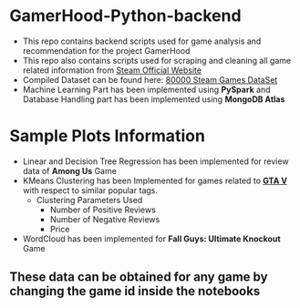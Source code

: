# GamerHood-Python-backend

  - This repo contains backend scripts used for game analysis and recommendation for the project GamerHood
  - This repo also contains scripts used for scraping and cleaning all game related information from [Steam Official Website](https://store.steampowered.com/)
  - Compiled Dataset can be found here: [80000 Steam Games DataSet](https://www.kaggle.com/deepann/80000-steam-games-dataset)
  - Machine Learning Part has been implemented using **PySpark** and Database Handling part has been implemented using **MongoDB Atlas**
  
# Sample Plots Information
  
  - Linear and Decision Tree Regression has been implemented for review data of **Among Us** Game
  - KMeans Clustering has been Implemented for games related to [**GTA V**](https://store.steampowered.com/app/271590/Grand_Theft_Auto_V/) with respect to similar popular tags.
    - Clustering Parameters Used
      - Number of Positive Reviews
      - Number of Negative Reviews
      - Price
  - WordCloud has been implemented for **Fall Guys: Ultimate Knockout** Game

## These data can be obtained for any game by changing the game id inside the notebooks
 
